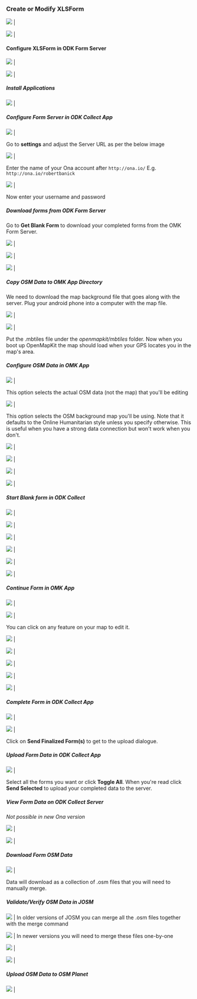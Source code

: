 ### Create or Modify XLSForm

![](https://cloud.githubusercontent.com/assets/506078/7144405/1a1ae4a6-e29a-11e4-9467-ccc7404feaf5.png) |


![](https://cloud.githubusercontent.com/assets/506078/7144403/1a194880-e29a-11e4-923a-f846cf81f379.png) |

#### Configure XLSForm in ODK Form Server

![](https://cloud.githubusercontent.com/assets/506078/7144402/1a193dea-e29a-11e4-8e37-6439f1a1c8c0.png) |

![](https://cloud.githubusercontent.com/assets/506078/7144401/1a104474-e29a-11e4-89a1-6cbee9acdb44.png) |

##### Install Applications

![](https://cloud.githubusercontent.com/assets/506078/7143724/e07ebd7a-e295-11e4-8c61-8730c4cf53cb.png) |

##### Configure Form Server in ODK Collect App

![](https://cloud.githubusercontent.com/assets/506078/7143725/e08011e8-e295-11e4-8df4-53db84657b5c.png) |

Go to **settings** and adjust the Server URL as per the below image

![](https://cloud.githubusercontent.com/assets/506078/7143730/e0955940-e295-11e4-8152-f5128f0374f1.png) |

Enter the name of your Ona account after ```http://ona.io/```
E.g. ```http://ona.io/robertbanick```

![]( https://cloud.githubusercontent.com/assets/506078/7143729/e08654d6-e295-11e4-9bca-abbb9f074a80.png) |

Now enter your username and password

##### Download forms from ODK Form Server

Go to **Get Blank Form** to download your completed forms from the OMK Form Server.

![]( https://cloud.githubusercontent.com/assets/506078/7143731/e0964bde-e295-11e4-850b-b41c01306b51.png) |

![]( https://cloud.githubusercontent.com/assets/506078/7143732/e098c8a0-e295-11e4-871d-cdd6cc18747b.png) |

![]( https://cloud.githubusercontent.com/assets/506078/7143733/e099c5b6-e295-11e4-8143-c2854cf093c7.png) |

##### Copy OSM Data to OMK App Directory

We need to download the map background file that goes along with the server. Plug your android phone into a computer with the map file.

![]( https://cloud.githubusercontent.com/assets/506078/7143552/1cf3858e-e295-11e4-8c13-66cd77653a1e.png) |

![]( https://cloud.githubusercontent.com/assets/506078/7143550/1ccd2682-e295-11e4-8fc7-07327a62a3c1.png) |

Put the .mbtiles file under the *openmapkit/mbtiles* folder. Now when you boot up OpenMapKit the map should load when your GPS locates you in the map's area.

##### Configure OSM Data in OMK App

![]( https://cloud.githubusercontent.com/assets/506078/7143739/e0b5c284-e295-11e4-894e-72a68e4d7373.png) |

This option selects the actual OSM data (not the map) that you'll be editing

![]( https://cloud.githubusercontent.com/assets/506078/7143740/e0c38054-e295-11e4-83c7-84211150720e.png) |

This option selects the OSM background map you'll be using. Note that it defaults to the Online Humanitarian style unless you specify otherwise. This is useful when you have a strong data connection but won't work when you don't.

![]( https://cloud.githubusercontent.com/assets/506078/7143741/e0c3eb20-e295-11e4-8ae2-4b9e8dd615df.png) |

![]( https://cloud.githubusercontent.com/assets/506078/7143743/e0c56306-e295-11e4-8f00-191cd286e070.png) |

![]( https://cloud.githubusercontent.com/assets/506078/7143742/e0c46262-e295-11e4-9a87-eda6c4c94170.png) |

![]( https://cloud.githubusercontent.com/assets/506078/7143745/e0dbe70c-e295-11e4-8859-d5aa4676cd32.png) |

##### Start Blank form in ODK Collect

![]( https://cloud.githubusercontent.com/assets/506078/7143725/e08011e8-e295-11e4-8df4-53db84657b5c.png) |

![]( https://cloud.githubusercontent.com/assets/506078/7143746/e10a4426-e295-11e4-857f-932854bfd6b1.png) |

![]( https://cloud.githubusercontent.com/assets/506078/7143734/e09dfb36-e295-11e4-85b5-c6f7d9107b3c.png) |

![]( https://cloud.githubusercontent.com/assets/506078/7143735/e0ab1320-e295-11e4-970a-2098b7d98b3c.png) |

![]( https://cloud.githubusercontent.com/assets/506078/7143736/e0ab7f90-e295-11e4-9835-6eedc6beda0e.png) |

![]( https://cloud.githubusercontent.com/assets/506078/7143737/e0ae9540-e295-11e4-8b4a-2a44d0e58618.png) |

##### Continue Form in OMK App

![]( https://cloud.githubusercontent.com/assets/506078/7143738/e0aff584-e295-11e4-9438-0490e06decfd.png) |

![]( https://cloud.githubusercontent.com/assets/506078/7143811/41619680-e296-11e4-94c7-6e6abbd6f1a9.png) |

You can click on any feature on your map to edit it.

![]( https://cloud.githubusercontent.com/assets/506078/7143813/41672dac-e296-11e4-943c-a46cff5ec395.png) |

![]( https://cloud.githubusercontent.com/assets/506078/7143814/4167b812-e296-11e4-9301-52f662c61f94.png) |

![]( https://cloud.githubusercontent.com/assets/506078/7143816/416b2074-e296-11e4-9a77-87f3c998d6bc.png) |

![]( https://cloud.githubusercontent.com/assets/506078/7143818/41749b54-e296-11e4-80d3-9fd211ac7d3c.png) |

![]( https://cloud.githubusercontent.com/assets/506078/7143823/418bc694-e296-11e4-92c4-9acf989c95e9.png) |

##### Complete Form in ODK Collect App

![]( https://cloud.githubusercontent.com/assets/506078/7143824/418dea64-e296-11e4-8939-3fc81b30facd.png) |

![]( https://cloud.githubusercontent.com/assets/506078/7143825/418fd0d6-e296-11e4-9e9e-1e9c4af0ac77.png) |

Click on **Send Finalized Form(s)** to get to the upload dialogue.

##### Upload Form Data in ODK Collect App

![]( https://cloud.githubusercontent.com/assets/506078/7143826/41946380-e296-11e4-9a4f-0c4ef0ed2e1e.png) |

Select all the forms you want or click **Toggle All**. When you're read click **Send Selected** to upload your completed data to the server.

##### View Form Data on ODK Collect Server
*Not possible in new Ona version*

![]( https://cloud.githubusercontent.com/assets/1583376/11027822/081f2a28-86e1-11e5-8e1c-dbf0bfa9e1bc.png) |

![]( https://cloud.githubusercontent.com/assets/1583376/11027823/088ddacc-86e1-11e5-8aec-95f6e13532ff.png) |

##### Download Form OSM Data

![]( https://cloud.githubusercontent.com/assets/1583376/11027649/8595c176-86df-11e5-9f92-cb7e01b05697.png) |

Data will download as a collection of .osm files that you will need to manually merge.

##### Validate/Verify OSM Data in JOSM

![]( https://cloud.githubusercontent.com/assets/1583376/11027634/8515fd6a-86df-11e5-915b-e92d024d0574.png) |
In older versions of JOSM you can merge all the .osm files together with the merge command

![]( https://cloud.githubusercontent.com/assets/1583376/11113707/0d7122e8-8947-11e5-906b-cc7db9193ca3.png) |
In newer versions you will need to merge these files one-by-one

![]( https://cloud.githubusercontent.com/assets/506078/7143557/1d0137c4-e295-11e4-8afb-36f1adf6f80d.png) |

![]( https://cloud.githubusercontent.com/assets/506078/7143559/1d20df84-e295-11e4-898e-86649034c55d.png) |

##### Upload OSM Data to OSM Planet

![]( https://cloud.githubusercontent.com/assets/506078/7143538/1c0c3e68-e295-11e4-884b-09c64e5b80aa.png) |